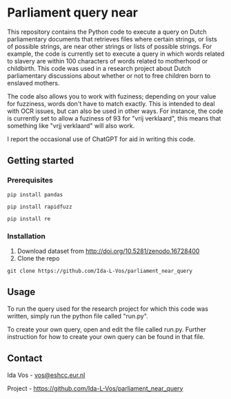 # Parliament query near
This repository contains the Python code to execute a query on Dutch parliamentary documents that retrieves files where certain strings, or lists of possible strings, are near other strings or lists of possible strings. For example, the code is currently set to execute a query in which words related to slavery are within 100 characters of words related to motherhood or childbirth. This code was used in a research project about Dutch parliamentary discussions about whether or not to free children born to enslaved mothers. 

The code also allows you to work with fuziness; depending on your value for fuzziness, words don't have to match exactly. This is intended to deal with OCR issues, but can also be used in other ways. For instance, the code is currently set to allow a fuziness of 93 for "vrij verklaard", this means that something like "vrjj verklaard" will also work.

I report the occasional use of ChatGPT for aid in writing this code.

## Getting started
### Prerequisites


```
pip install pandas
```


```
pip install rapidfuzz
```


```
pip install re
```

### Installation
1. Download dataset from http://doi.org/10.5281/zenodo.16728400
2. Clone the repo


```
git clone https://github.com/Ida-L-Vos/parliament_near_query
```


## Usage
To run the query used for the research project for which this code was written, simply run the python file called "run.py".

To create your own query, open and edit the file called run.py. Further instruction for how to create your own query can be found in that file.

## Contact
Ida Vos - vos@eshcc.eur.nl

Project - https://github.com/Ida-L-Vos/parliament_near_query
